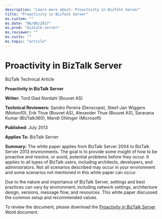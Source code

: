 ```yaml
---
description: "Learn more about: Proactivity in BizTalk Server"
title: "Proactivity in BizTalk Server"
ms.custom: ""
ms.date: "06/08/2017"
ms.prod: "biztalk-server"
ms.reviewer: ""
ms.suite: ""
ms.topic: "article"
---
```

# Proactivity in BizTalk Server
BizTalk Technical Article

 **Proactivity in BizTalk Server**

 **Writer:** Tord Glad Nordahl (Bouvet AS)

 **Technical Reviewers:** Sandro Pereira (Devscope), Steef-Jan Wiggers (Motion10), Erik Thue (Bouvet AS), Alexander Thue (Bouvet AS), Saravana Kumar  (BizTalk360), Mandi Ohlinger (Microsoft)

 **Published:** July 2013

 **Applies To:** BizTalk Server

 **Summary:** The white paper applies from BizTalk Server 2004 to BizTalk Server 2013 environments.  The goal is to provide some insight of how to be proactive and resolve, or avoid, potential problems before they occur. It applies to all types of BizTalk users, including architects, developers, and administrators. Not all scenarios described may occur in your environment and some scenarios not mentioned in this white paper can occur.

 Due to the nature and importance of BizTalk Server, settings and best practices can vary by environment; including network settings, architecture design, versions, message flow, and resources. This white paper discussed the common setup and recommended values.

 To review the document, please download the [Proactivity in BizTalk Server](https://download.microsoft.com/download/D/2/0/D20E1C5F-72EA-4505-9F26-FEF9550EFD44/Proactivity%20in%20BizTalk%20Server.docx) Word document.
